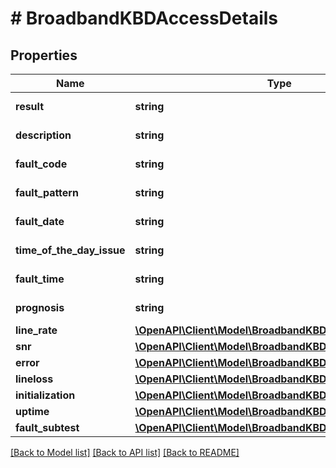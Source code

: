 # # BroadbandKBDAccessDetails

## Properties

Name | Type | Description | Notes
------------ | ------------- | ------------- | -------------
**result** | **string** | The test result. | [optional]
**description** | **string** | The test description. | [optional]
**fault_code** | **string** | The Fault Code. | [optional]
**fault_pattern** | **string** | The Fault Pattern. | [optional]
**fault_date** | **string** | The Fault Date. | [optional]
**time_of_the_day_issue** | **string** | Time of Day Issue. | [optional]
**fault_time** | **string** | The Fault Time. | [optional]
**prognosis** | **string** | The Prognosis. | [optional]
**line_rate** | [**\OpenAPI\Client\Model\BroadbandKBDAccessDetailsTrend**](BroadbandKBDAccessDetailsTrend.md) |  | [optional]
**snr** | [**\OpenAPI\Client\Model\BroadbandKBDAccessDetailsTrend**](BroadbandKBDAccessDetailsTrend.md) |  | [optional]
**error** | [**\OpenAPI\Client\Model\BroadbandKBDAccessDetailsTrend**](BroadbandKBDAccessDetailsTrend.md) |  | [optional]
**lineloss** | [**\OpenAPI\Client\Model\BroadbandKBDAccessDetailsTrend**](BroadbandKBDAccessDetailsTrend.md) |  | [optional]
**initialization** | [**\OpenAPI\Client\Model\BroadbandKBDAccessDetailsTrend**](BroadbandKBDAccessDetailsTrend.md) |  | [optional]
**uptime** | [**\OpenAPI\Client\Model\BroadbandKBDAccessDetailsTrend**](BroadbandKBDAccessDetailsTrend.md) |  | [optional]
**fault_subtest** | [**\OpenAPI\Client\Model\BroadbandKBDFaultLocalization**](BroadbandKBDFaultLocalization.md) |  | [optional]

[[Back to Model list]](../../README.md#models) [[Back to API list]](../../README.md#endpoints) [[Back to README]](../../README.md)
